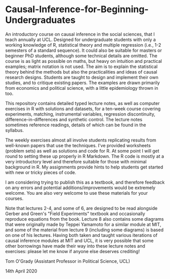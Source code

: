 # Causal-Inference-for-Beginning-Undergraduates
An introductory course on causal inference in the social sciences, that I teach annually at UCL. Designed for undergraduate students with only a working knowledge of R, statistical theory and multiple regression (i.e., 1-2 semesters of a standard sequence). It could also be suitable for masters or beginner PhD students, although some technical details are omitted. The course is as light as possible on maths, but heavy on intuition and practical examples; matrix notation is not used. The aim is to explain the statistical theory behind the methods but also the practicalities and ideas of causal research designs. Students are taught to design and implement their own studies, and to critique existing papers. The examples are drawn primarily from economics and political science, with a little epidemiology thrown in too. 

This repository contains detailed typed lecture notes, as well as computer exercises in R with solutions and datasets, for a ten-week course covering experiments, matching, instrumental variables, regression discontinuity, difference-in-differences and synthetic control. The lecture notes sometimes reference readings, details of which can be found in the syllabus. 

The weekly exercises almost all involve students replicating results from well-known papers that use the techniques. I've provided worksheets (problem sets) as well as solutions and code for R. At some point I will get round to setting these up properly in R Markdown. The R code is mostly at a very introductory level and therefore suitable for those with minimal background in R. My assignments provide hints to help students get started with new or tricky pieces of code.

I am considering trying to publish this as a textbook, and therefore feedback on any errors and potential additions/improvements would be extremely welcome. You are also very welcome to use these materials for your courses.

Note that lectures 2-4, and some of 6, are designed to be read alongside Gerber and Green's "Field Experiments" textbook and occasionally reproduce equations from the book. Lecture 8 also contains some diagrams that were originally made by Teppei Yamamoto for a similar module at MIT, and some of the material from lecture 9 (including some diagrams) is based on one of his lectures. Having both taken and taught various iterations of causal inference modules at MIT and UCL, it is very possible that some other borrowings have made their way into these lecture notes and exercises: please let me know if anyone else deserves crediting!

Tom O'Grady (Assistant Professor in Political Science, UCL)

14th April 2020
